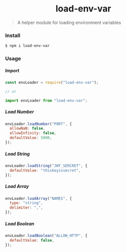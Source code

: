 <h1 align="center">load-env-var</h1>

> A helper module for loading environment variables

### Install

```bash
$ npm i load-env-var
```

### Usage

##### Import

```js
const envLoader = require("load-env-var");

// or

import envLoader from "load-env-var";
```

##### Load Number

```js
envLoader.loadNumber("PORT", {
  allowNaN: false,
  allowInfinity: false,
  defaultValue: 5000,
});
```

##### Load String

```js
envLoader.loadString("JWT_SERCRET", {
  defaultValue: "thiskeyissecret",
});
```

##### Load Array

```js
envLoader.loadArray("NAMES", {
  type: "string",
  delimiter: ",",
});
```

##### Load Boolean

```js
envLoader.loadBoolean("ALLOW_HTTP", {
  defaultValue: false,
});
```
